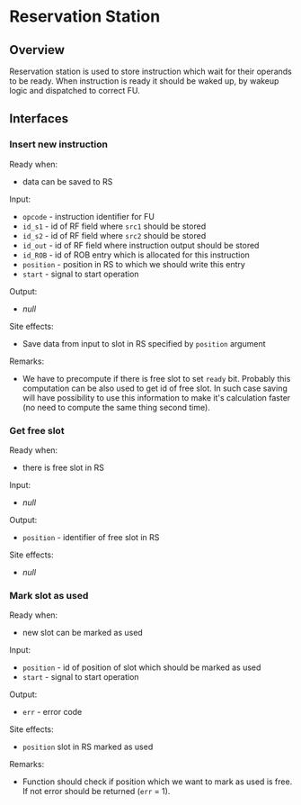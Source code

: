 # Reservation Station

## Overview

Reservation station is used to store instruction which wait for their operands to be ready. When instruction is ready
it should be waked up, by wakeup logic and dispatched to correct FU.

## Interfaces

### Insert new instruction

Ready when:
- data can be saved to RS

Input:
- `opcode` - instruction identifier for FU
- `id_s1` - id of RF field where `src1` should be stored
- `id_s2` - id of RF field where `src2` should be stored
- `id_out` - id of RF field where instruction output should be stored
- `id_ROB` - id of ROB entry which is allocated for this instruction
- `position` - position in RS to which we should write this entry
- `start` - signal to start operation

Output:
- *null*

Site effects:
- Save data from input to slot in RS specified by `position` argument

Remarks:
- We have to precompute if there is free slot to set `ready` bit. Probably this computation can be also used to get id
  of free slot. In such case saving will have possibility to use this information to make it's calculation faster (no
  need to compute the same thing second time).


### Get free slot

Ready when:
- there is free slot in RS

Input:
- *null*

Output:
- `position` - identifier of free slot in RS

Site effects:
- *null*


### Mark slot as used

Ready when:
- new slot can be marked as used

Input:
- `position` - id of position of slot which should be marked as used
- `start` - signal to start operation

Output:
- `err` - error code

Site effects:
- `position` slot in RS marked as used

Remarks:
- Function should check if position which we want to mark as used is free. If not error should be returned (`err` =  1).
